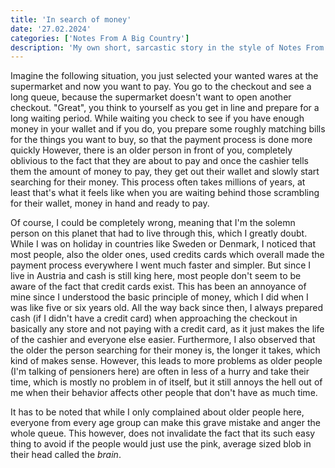 ```yaml
---
title: 'In search of money'
date: '27.02.2024'
categories: ['Notes From A Big Country']
description: 'My own short, sarcastic story in the style of Notes From A Big Country.'
---
```


Imagine the following situation, you just selected your wanted wares at the supermarket and now you
want to pay. You go to the checkout and see a long queue, because the supermarket doesn't want to
open another checkout. "Great", you think to yourself as you get in line and prepare for a long
waiting period. While waiting you check to see if you have enough money in your wallet and if you
do, you prepare some roughly matching bills for the things you want to buy, so that the payment
process is done more quickly However, there is an older person in front of you, completely oblivious
to the fact that they are about to pay and once the cashier tells them the amount of money to pay,
they get out their wallet and slowly start searching for their money. This process often takes
millions of years, at least that's what it feels like when you are waiting behind those scrambling
for their wallet, money in hand and ready to pay.

Of course, I could be completely wrong, meaning that I'm the solemn person on this planet
that had to live through this, which I greatly doubt.  While I was on holiday in countries like Sweden 
or Denmark, I noticed that most people, also the older ones, used credits cards which overall made the 
payment process everywhere I went much faster and simpler. But since I live in Austria and cash is still 
king here, most people don't seem to be aware of the fact that credit cards exist. This has been an 
annoyance of mine since I understood the basic principle of money, which I did when I was like five 
or six years old. All the way back since then, I always prepared cash (if I didn't have a credit
card) when approaching the checkout in basically any store and not paying with a credit card, as it 
just makes the life of the cashier and everyone else easier. Furthermore, I also observed that the 
older the person searching for their money is, the longer it takes, which kind of makes sense. 
However, this leads to more problems as older people (I'm talking of pensioners here) are often in 
less of a hurry and take their time, which is mostly no problem in of itself, but it still annoys 
the hell out of me when their behavior affects other people that don't have as much time.

It has to be noted that while I only complained about older people here, everyone from every age
group can make this grave mistake and anger the whole queue. This however, does not invalidate the
fact that its such easy thing to avoid if the people would just use the pink, average sized blob in
their head called the _brain_.

